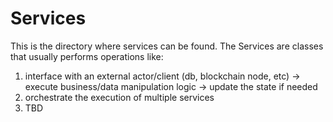 # Services

This is the directory where services can be found. The Services are classes that usually performs operations like:
1. interface with an external actor/client (db, blockchain node, etc) -> execute business/data manipulation logic -> update the state if needed
2. orchestrate the execution of multiple services
3. TBD
